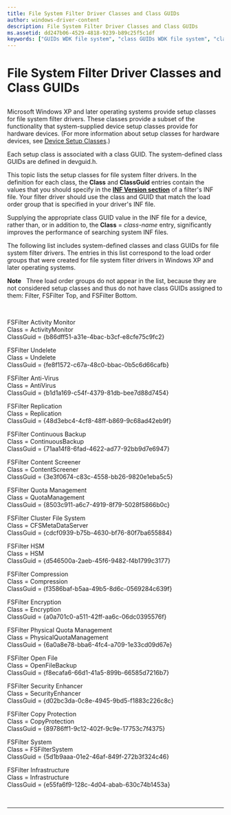 ```yaml
---
title: File System Filter Driver Classes and Class GUIDs
author: windows-driver-content
description: File System Filter Driver Classes and Class GUIDs
ms.assetid: dd247b06-4529-4818-9239-b89c25f5c1df
keywords: ["GUIDs WDK file system", "class GUIDs WDK file system", "classes WDK file system", "filter drivers WDK file system , classes", "file system filter drivers WDK , classes"]
---
```


# File System Filter Driver Classes and Class GUIDs


## <span id="ddk_file_system_filter_driver_classes_and_class_guids_if"></span><span id="DDK_FILE_SYSTEM_FILTER_DRIVER_CLASSES_AND_CLASS_GUIDS_IF"></span>


Microsoft Windows XP and later operating systems provide setup classes for file system filter drivers. These classes provide a subset of the functionality that system-supplied device setup classes provide for hardware devices. (For more information about setup classes for hardware devices, see [Device Setup Classes](https://msdn.microsoft.com/library/windows/hardware/ff541509).)

Each setup class is associated with a class GUID. The system-defined class GUIDs are defined in devguid.h.

This topic lists the setup classes for file system filter drivers. In the definition for each class, the **Class** and **ClassGuid** entries contain the values that you should specify in the [**INF Version section**](https://msdn.microsoft.com/library/windows/hardware/ff547502) of a filter's INF file. Your filter driver should use the class and GUID that match the load order group that is specified in your driver's INF file.

Supplying the appropriate class GUID value in the INF file for a device, rather than, or in addition to, the **Class** = *class-name* entry, significantly improves the performance of searching system INF files.

The following list includes system-defined classes and class GUIDs for file system filter drivers. The entries in this list correspond to the load order groups that were created for file system filter drivers in Windows XP and later operating systems.

**Note**   Three load order groups do not appear in the list, because they are not considered setup classes and thus do not have class GUIDs assigned to them: Filter, FSFilter Top, and FSFilter Bottom.

 

<span id="FSFilter_Activity_Monitor"></span><span id="fsfilter_activity_monitor"></span><span id="FSFILTER_ACTIVITY_MONITOR"></span>FSFilter Activity Monitor<br/>
Class = ActivityMonitor<br/>
ClassGuid = {b86dff51-a31e-4bac-b3cf-e8cfe75c9fc2}

<span id="FSFilter_Undelete"></span><span id="fsfilter_undelete"></span><span id="FSFILTER_UNDELETE"></span>FSFilter Undelete<br/>
Class = Undelete<br/>
ClassGuid = {fe8f1572-c67a-48c0-bbac-0b5c6d66cafb}

<span id="FSFilter_Anti-Virus"></span><span id="fsfilter_anti-virus"></span><span id="FSFILTER_ANTI-VIRUS"></span>FSFilter Anti-Virus<br/>
Class = AntiVirus<br/>
ClassGuid = {b1d1a169-c54f-4379-81db-bee7d88d7454}

<span id="FSFilter_Replication"></span><span id="fsfilter_replication"></span><span id="FSFILTER_REPLICATION"></span>FSFilter Replication<br/>
Class = Replication<br/>
ClassGuid = {48d3ebc4-4cf8-48ff-b869-9c68ad42eb9f}

<span id="FSFilter_Continuous_Backup"></span><span id="fsfilter_continuous_backup"></span><span id="FSFILTER_CONTINUOUS_BACKUP"></span>FSFilter Continuous Backup<br/>
Class = ContinuousBackup<br/>
ClassGuid = {71aa14f8-6fad-4622-ad77-92bb9d7e6947}

<span id="FSFilter_Content_Screener"></span><span id="fsfilter_content_screener"></span><span id="FSFILTER_CONTENT_SCREENER"></span>FSFilter Content Screener<br/>
Class = ContentScreener<br/>
ClassGuid = {3e3f0674-c83c-4558-bb26-9820e1eba5c5}

<span id="FSFilter_Quota_Management"></span><span id="fsfilter_quota_management"></span><span id="FSFILTER_QUOTA_MANAGEMENT"></span>FSFilter Quota Management<br/>
Class = QuotaManagement<br/>
ClassGuid = {8503c911-a6c7-4919-8f79-5028f5866b0c}

<span id="FSFilter_Cluster_File_System"></span><span id="fsfilter_cluster_file_system"></span><span id="FSFILTER_CLUSTER_FILE_SYSTEM"></span>FSFilter Cluster File System<br/>
Class = CFSMetaDataServer<br/>
ClassGuid = {cdcf0939-b75b-4630-bf76-80f7ba655884}

<span id="FSFilter_HSM"></span><span id="fsfilter_hsm"></span><span id="FSFILTER_HSM"></span>FSFilter HSM<br/>
Class = HSM<br/>
ClassGuid = {d546500a-2aeb-45f6-9482-f4b1799c3177}

<span id="FSFilter_Compression"></span><span id="fsfilter_compression"></span><span id="FSFILTER_COMPRESSION"></span>FSFilter Compression<br/>
Class = Compression<br/>
ClassGuid = {f3586baf-b5aa-49b5-8d6c-0569284c639f}

<span id="FSFilter_Encryption"></span><span id="fsfilter_encryption"></span><span id="FSFILTER_ENCRYPTION"></span>FSFilter Encryption<br/>
Class = Encryption<br/>
ClassGuid = {a0a701c0-a511-42ff-aa6c-06dc0395576f}

<span id="FSFilter_Physical_Quota_Management"></span><span id="fsfilter_physical_quota_management"></span><span id="FSFILTER_PHYSICAL_QUOTA_MANAGEMENT"></span>FSFilter Physical Quota Management<br/>
Class = PhysicalQuotaManagement<br/>
ClassGuid = {6a0a8e78-bba6-4fc4-a709-1e33cd09d67e}

<span id="FSFilter_Open_File"></span><span id="fsfilter_open_file"></span><span id="FSFILTER_OPEN_FILE"></span>FSFilter Open File<br/>
Class = OpenFileBackup<br/>
ClassGuid = {f8ecafa6-66d1-41a5-899b-66585d7216b7}

<span id="FSFilter_Security_Enhancer"></span><span id="fsfilter_security_enhancer"></span><span id="FSFILTER_SECURITY_ENHANCER"></span>FSFilter Security Enhancer<br/>
Class = SecurityEnhancer<br/>
ClassGuid = {d02bc3da-0c8e-4945-9bd5-f1883c226c8c}

<span id="FSFilter_Copy_Protection"></span><span id="fsfilter_copy_protection"></span><span id="FSFILTER_COPY_PROTECTION"></span>FSFilter Copy Protection<br/>
Class = CopyProtection<br/>
ClassGuid = {89786ff1-9c12-402f-9c9e-17753c7f4375}

<span id="FSFilter_System"></span><span id="fsfilter_system"></span><span id="FSFILTER_SYSTEM"></span>FSFilter System<br/>
Class = FSFilterSystem<br/>
ClassGuid = {5d1b9aaa-01e2-46af-849f-272b3f324c46}

<span id="FSFilter_Infrastructure"></span><span id="fsfilter_infrastructure"></span><span id="FSFILTER_INFRASTRUCTURE"></span>FSFilter Infrastructure<br/>
Class = Infrastructure<br/>
ClassGuid = {e55fa6f9-128c-4d04-abab-630c74b1453a}
 

 


--------------------


